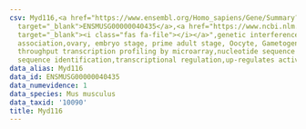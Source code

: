 ```yaml
---
csv: Myd116,<a href="https://www.ensembl.org/Homo_sapiens/Gene/Summary?db=core;g=ENSMUSG00000040435"
  target="_blank">ENSMUSG00000040435</a>,<a href="https://www.ncbi.nlm.nih.gov/pubmed/21690297"
  target="_blank"><i class="fas fa-file"></i></a>",genetic interference,functional
  association,ovary, embryo stage, prime adult stage, Oocyte, Gametogenesis, high
  throughput transcription profiling by microarray,nucleotide sequence identification,nucleotide
  sequence identification,transcriptional regulation,up-regulates activity
data_alias: Myd116
data_id: ENSMUSG00000040435
data_numevidence: 1
data_species: Mus musculus
data_taxid: '10090'
title: Myd116
---
```

